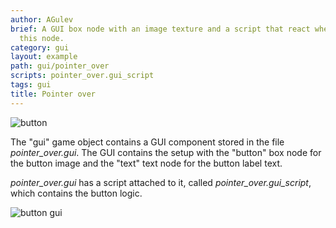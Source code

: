 ```yaml
---
author: AGulev
brief: A GUI box node with an image texture and a script that react when pointer over
  this node.
category: gui
layout: example
path: gui/pointer_over
scripts: pointer_over.gui_script
tags: gui
title: Pointer over
---
```


![button](button.jpg)

The "gui" game object contains a GUI component stored in the file *pointer_over.gui*. The GUI contains
the setup with the "button" box node for the button image and the "text" text node for the button label text.

*pointer_over.gui* has a script attached to it, called *pointer_over.gui_script*, which contains the button logic.

![button gui](button_gui.jpg)